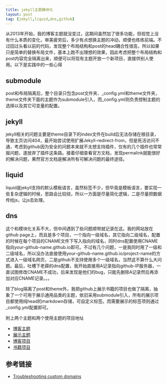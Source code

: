 ```yaml
---
title: jekyll主题模块化
layout: post
tag: [jekyll,liquid,dns,github]
---
```


从2013年开始，我的博客主题就没变过，这期间虽然加了很多功能，但视觉上没有什么本质的变化，审美疲劳后，多少有点想换主题的冲动，顺便也练练前端。不过回过头看以前的代码，发现整个布局结构和post的head耦合性很高，所以如果只是简单的替换布局文件，基本上跑不出理想的效果，因此考虑把整个布局结构和post内容完全隔离出来，顺便可以将现有主题开放一个新项目，直接供别人使用。以下是实践中的一些心得

## submodule

post和布局隔离后，整个目录只包含post文件夹、_config.yml和theme文件夹，theme文件夹下面的主题作为submodule引入，而_config.yml则负责控制主题的选择以及其它可变量的配置。

## jekyll

jekyll相关的问题主要是theme目录下的index文件在build后无法存储在根目录，导致主页访问404，最开始尝试使用扩展Jekyll-redirect-from，但是死活访问不通，考虑到github因为安全的问题本来就不太想支持插件，仅有的几个插件也常常报问题，遂放弃了插件这条路。接着仔细查看官方文档，发现permalink就能很好的解决问题，果然官方文档是解决所有可解决问题的最终途径。

## liquid

liquid是jekyll支持的默认模板语言，虽然标签不少，但毕竟是模板语言，要实现一些复杂逻辑的时候，思路会比较绕，所以一方面是尽量简化逻辑，二是尽量把数据传给js，让js去处理。

## dns

这个和模块化关系不大，但中间遇到了些问题顺带就记录在这。我的网站放在github page上，而且是多个项目，一个指向一级域名，其它指向二级域名，配置的时候在每个项目的CNAME文件下写入指向的域名，同时dns配置使用CNAME指向your-github-name.github.io即可。不过有几个问题，一是我同时用了一级和二级域名，所以没办法直接使用your-github-name.github.io/project-name的方式进入一级域名网页，二是github不支持使用多个一级域名，当然这不算什么大问题。最后，吐槽下老薛的dns配置，我开始直接用A记录指向github-IP服务器，一直试图修改CNAME不成功，后来发现是他们的bug，只能先删除A记录然后再添加对应CNAME记录。。。

除了blog隔离了post和theme外，我把github上展示书籍的项目也做了隔离，抽象了一个可用于展示通用品类的主题，依旧采用submodule引入，所有的展示项目都使用纯head的markdown存储，可自定义标签。而需要展示的标签项则通过_config.yml配置即可。

附上两个主题和两个使用主题的项目地址

* [博客主题](https://github.com/AImager/freshness)
* [展示主题](https://github.com/AImager/exhibit)
* [博客项目](https://github.com/AImager/blog)
* [书籍项目](https://github.com/AImager/bookcase)


## 参考链接

* [Troubleshooting custom domains](https://help.github.com/articles/troubleshooting-custom-domains/)

